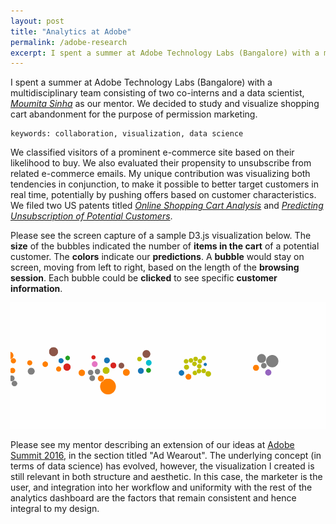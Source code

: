 ```yaml
---
layout: post
title: "Analytics at Adobe"
permalink: /adobe-research
excerpt: I spent a summer at Adobe Technology Labs (Bangalore) with a multidisciplinary team consisting of two co-interns and a data scientist, Moumita Sinha. We decided to study and visualize shopping cart abandonment for the purpose of permission marketing. We classified visitors of a prominent e-commerce site...
---
```


I spent a summer at Adobe Technology Labs (Bangalore) with a multidisciplinary team consisting of two co-interns and a data scientist, *[Moumita Sinha](http://research.adobe.com/person/moumita-sinha)* as our mentor. We decided to study and visualize shopping cart abandonment for the purpose of permission marketing.

	keywords: collaboration, visualization, data science

We classified visitors of a prominent e-commerce site based on their likelihood to buy. We also evaluated their propensity to unsubscribe from related e-commerce emails. My unique contribution was visualizing both tendencies in conjunction, to make it possible to better target customers in real time, potentially by pushing offers based on customer characteristics. We filed two US patents titled *[Online Shopping Cart Analysis](https://www.google.com/patents/US20160239867)* and *[Predicting Unsubscription of Potential Customers](https://www.google.com/patents/US20160225025)*.

Please see the screen capture of a sample D3.js visualization below.
The **size** of the bubbles indicated the number of **items in the cart** of a potential customer. The **colors** indicate our **predictions**.
A **bubble** would stay on screen, moving from left to right, based on the length of the **browsing session**. Each bubble could be **clicked** to see specific **customer information**.

![screen capture of D3 visualization](/assets/adobe/bubbles-short.gif)

Please see my mentor describing an extension of our ideas at [Adobe Summit 2016](http://blogs.adobe.com/conversations/2016/03/summit-sneaks-you-have-to-see.html), in the section titled "Ad Wearout". The underlying concept (in terms of data science) has evolved, however, the visualization I created is still relevant in both structure and aesthetic. In this case, the marketer is the user, and integration into her workflow and uniformity with the rest of the analytics dashboard are the factors that remain consistent and hence integral to my design.

